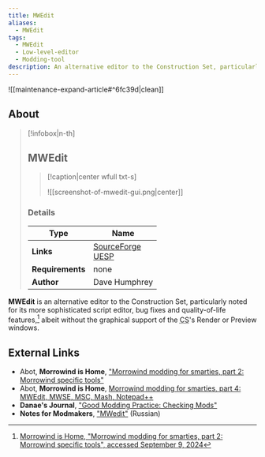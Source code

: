 ```yaml
---
title: MWEdit
aliases:
  - MWEdit
tags:
  - MWEdit
  - Low-level-editor
  - Modding-tool
description: An alternative editor to the Construction Set, particularly noted for its more sophisticated script editor and quality-of-life features, albeit without 3D support.
---
```


![[maintenance-expand-article#^6fc39d|clean]]

## About

> [!infobox|n-th]
> 
> ## MWEdit
> 
> > [!caption|center wfull txt-s]
> > 
> > ![[screenshot-of-mwedit-gui.png|center]]
> > 
> 
> ### Details
> 
> | Type | Name |
> | --- | --- |
> | **Links** | [SourceForge](https://mwedit.sourceforge.net/)<br>[UESP](https://en.uesp.net/wiki/Morrowind_Mod:MWEdit) |
> | **Requirements** | none |
> | **Author** | Dave Humphrey |

**MWEdit** is an alternative editor to the Construction Set, particularly noted for its more sophisticated script editor, bug fixes and quality-of-life features,[^1] albeit without the graphical support of the <abbr title="Construction Set">CS</abbr>'s Render or Preview windows.

## External Links

- Abot, **Morrowind is Home**, ["Morrowind modding for smarties, part 2: Morrowind specific tools"](https://abitoftaste.altervista.org/morrowind/index.php?option=content&Itemid=10&task=viewpost&id=51)
- Abot, **Morrowind is Home**, [Morrowind modding for smarties, part 4: MWEdit, MWSE, MSC, Mash, Notepad++](https://abitoftaste.altervista.org/morrowind/index.php?option=content&Itemid=10&task=view&id=54&-Morrowind-modding-for-smarties-part-4-MWEdit-MWSE-MSC-Mash-Notepad)
- **Danae's Journal**, ["Good Modding Practice: Checking Mods"](https://danaeplays.thenet.sk/good-modding-practice/)
- **Notes for Modmakers**, ["MWedit"](https://morrowind-nif.github.io/Notes_RU/mwedit.htm?ms=CiAAAAAAEAAAAAAAAAAAAAAAAAAAAAEQCBA%3D&st=MA%3D%3D&sct=MA%3D%3D&mw=NTEy) (Russian)

[^1]: [Morrowind is Home, "Morrowind modding for smarties, part 2: Morrowind specific tools", accessed September 9, 2024](https://abitoftaste.altervista.org/morrowind/index.php?option=content&Itemid=10&task=viewpost&id=51)